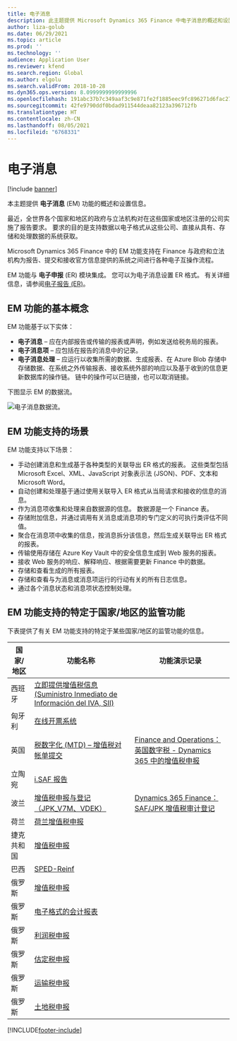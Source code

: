 ```yaml
---
title: 电子消息
description: 此主题提供 Microsoft Dynamics 365 Finance 中电子消息的概述和设置信息。
author: liza-golub
ms.date: 06/29/2021
ms.topic: article
ms.prod: ''
ms.technology: ''
audience: Application User
ms.reviewer: kfend
ms.search.region: Global
ms.author: elgolu
ms.search.validFrom: 2018-10-28
ms.dyn365.ops.version: 8.0999999999999996
ms.openlocfilehash: 191abc37b7c349aaf3c9e871fe2f1885eec9fc896271d6fac27e5caa0b0fe3b0
ms.sourcegitcommit: 42fe9790ddf0bdad911544deaa82123a396712fb
ms.translationtype: HT
ms.contentlocale: zh-CN
ms.lasthandoff: 08/05/2021
ms.locfileid: "6768331"
---
```

# <a name="electronic-messaging"></a>电子消息

[!include [banner](../includes/banner.md)]

本主题提供 **电子消息** (EM) 功能的概述和设置信息。

最近，全世界各个国家和地区的政府与立法机构对在这些国家或地区注册的公司实施了报告要求。 要求的目的是支持数据以电子格式从这些公司、直接从具有、存储和处理数据的系统获取。

Microsoft Dynamics 365 Finance 中的 EM 功能支持在 Finance 与政府和立法机构为报告、提交和接收官方信息提供的系统之间进行各种电子互操作流程。

EM 功能与 **电子申报** (ER) 模块集成。 您可以为电子消息设置 ER 格式。 有关详细信息，请参阅[电子报告 (ER)](/dynamics365/unified-operations/dev-itpro/analytics/general-electronic-reporting)。

## <a name="basic-concepts-for-em-functionality"></a>EM 功能的基本概念

EM 功能基于以下实体：

- **电子消息** – 应在内部报告或传输的报表或声明，例如发送给税务局的报表。
- **电子消息项** – 应包括在报告的消息中的记录。
- **电子消息处理** – 应运行以收集所需的数据、生成报表、在 Azure Blob 存储中存储数据、在系统之外传输报表、接收系统外部的响应以及基于收到的信息更新数据库的操作链。 链中的操作可以已链接，也可以取消链接。

下图显示 EM 的数据流。

![电子消息数据流。](media/electronic-messaging-data-flow.png)

## <a name="scenarios-supported-by-the-em-functionality"></a>EM 功能支持的场景

EM 功能支持以下场景：

- 手动创建消息和生成基于各种类型的关联导出 ER 格式的报表。 这些类型包括 Microsoft Excel、XML、JavaScript 对象表示法 (JSON)、PDF、文本和 Microsoft Word。
- 自动创建和处理基于通过使用关联导入 ER 格式从当局请求和接收的信息的消息。
- 作为消息项收集和处理来自数据源的信息。 数据源是一个 Finance 表。
- 存储附加信息，并通过调用有关消息或消息项的专门定义的可执行类评估不同值。
- 聚合在消息项中收集的信息，按消息拆分该信息，然后生成关联导出 ER 格式的报表。
- 传输使用存储在 Azure Key Vault 中的安全信息生成到 Web 服务的报表。
- 接收 Web 服务的响应、解释响应、根据需要更新 Finance 中的数据。
- 存储和查看生成的所有报表。
- 存储和查看与为消息或消息项运行的行动有关的所有日志信息。
- 通过各个消息状态和消息项状态控制处理。

## <a name="country-specific-regulatory-features-supported-by-the-em-functionality"></a>EM 功能支持的特定于国家/地区的监管功能

下表提供了有关 EM 功能支持的特定于某些国家/地区的监管功能的信息。

| 国家/地区     | 功能名称 | 功能演示记录 |
|-------------|--------------|------------------------|
| 西班牙       | [立即提供增值税信息 (Suministro Inmediato de Información del IVA, SII)](../localizations/emea-esp-sii.md) | |
| 匈牙利     | [在线开票系统](../localizations/emea-hun-online-invoicing.md) | |
| 英国 | [税数字化 (MTD) – 增值税对帐单提交](../localizations/emea-gbr-mtd-vat-integration.md) | [Finance and Operations：英国数字税 - Dynamics 365 中的增值税申报](https://community.dynamics.com/365/b/techtalks/posts/finance-and-operations-uk-digital-tax-vat-declaration-in-dynamics-365) |
| 立陶宛   | [i.SAF 报告](../localizations/emea-ltu-isaf.md) | |
| 波兰      | [增值税申报与登记（JPK_V7M、VDEK）](../localizations/emea-pol-vdek.md) | [Dynamics 365 Finance：SAF/JPK 增值税审计登记](https://community.dynamics.com/365/b/techtalks/posts/dynamics-365-finance-saf-jpk-vat-audit-registers-june-4-2020) |
| 荷兰 | [荷兰增值税申报](../localizations/emea-nl-vat-declaration-netherlands.md) | |
| 捷克共和国 | [增值税申报](../localizations/emea-cze-vat-declaration-tax-declaration-model.md) | |
| 巴西      | [SPED-Reinf](../localizations/latam-bra-sped-reinf-overview.md) | |
| 俄罗斯      | [增值税申报](../localizations/rus-vat-declaration.md) | |
| 俄罗斯      | [电子格式的会计报表](../localizations/rus-accounting-reporting.md) | |
| 俄罗斯      | [利润税申报](../localizations/rus-profit-tax-declaration.md) | |
| 俄罗斯      | [估定税申报](../localizations/rus-assessed-tax-declaration.md) | |
| 俄罗斯      | [运输税申报](../localizations/rus-transport-tax-declaration.md) | |
| 俄罗斯      | [土地税申报](../localizations/rus-land-tax-declaration.md) | |


[!INCLUDE[footer-include](../../includes/footer-banner.md)]

